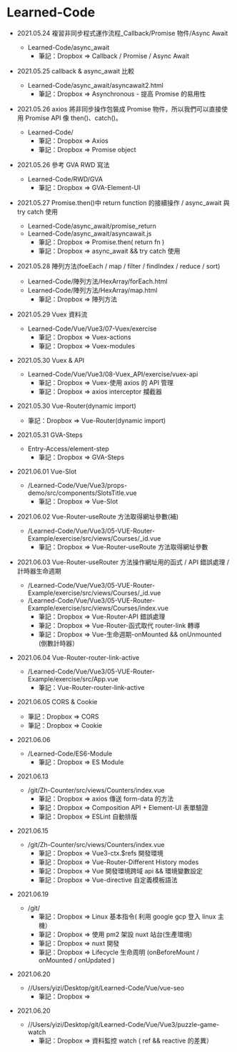 # Learned-Code

- 2021.05.24 複習非同步程式運作流程\_Callback/Promise 物件/Async Await
  - Learned-Code/async_await
    - 筆記：Dropbox => Callback / Promise / Async Await
- 2021.05.25 callback & async_await 比較
  - Learned-Code/async_await/asyncawait2.html
    - 筆記：Dropbox => Asynchronous - 提高 Promise 的易用性
- 2021.05.26 axios 將非同步操作包裝成 Promise 物件，所以我們可以直接使用 Promise API 像 then()、catch()。
  - Learned-Code/
    - 筆記：Dropbox => Axios
    - 筆記：Dropbox => Promise object
- 2021.05.26 參考 GVA RWD 寫法
  - Learned-Code/RWD/GVA
    - 筆記：Dropbox => GVA-Element-UI
- 2021.05.27 Promise.then()中 return function 的接續操作 / async_await 與 try catch 使用

  - Learned-Code/async_await/promise_return
  - Learned-Code/async_await/asyncawait.js
    - 筆記：Dropbox => Promise.then( return fn )
    - 筆記：Dropbox => async_await && try catch 使用

- 2021.05.28 陣列方法(foeEach / map / filter / findIndex / reduce / sort)

  - Learned-Code/陣列方法/HexArray/forEach.html
  - Learned-Code/陣列方法/HexArray/map.html
    - 筆記：Dropbox => 陣列方法

- 2021.05.29 Vuex 資料流

  - Learned-Code/Vue/Vue3/07-Vuex/exercise
    - 筆記：Dropbox => Vuex-actions
    - 筆記：Dropbox => Vuex-modules

- 2021.05.30 Vuex & API

  - Learned-Code/Vue/Vue3/08-Vuex_API/exercise/vuex-api
    - 筆記：Dropbox => Vuex-使用 axios 的 API 管理
    - 筆記：Dropbox => axios interceptor 攔截器

- 2021.05.30 Vue-Router(dynamic import)

  - 筆記：Dropbox => Vue-Router(dynamic import)

- 2021.05.31 GVA-Steps

  - Entry-Access/element-step
    - 筆記：Dropbox => GVA-Steps

- 2021.06.01 Vue-Slot

  - /Learned-Code/Vue/Vue3/props-demo/src/components/SlotsTitle.vue
    - 筆記：Dropbox => Vue-Slot

- 2021.06.02 Vue-Router-useRoute 方法取得網址參數(補)

  - /Learned-Code/Vue/Vue3/05-VUE-Router-Example/exercise/src/views/Courses/\_id.vue
    - 筆記：Dropbox => Vue-Router-useRoute 方法取得網址參數

- 2021.06.03 Vue-Router-useRouter 方法操作網址用的函式 / API 錯誤處理 / 計時器生命週期

  - /Learned-Code/Vue/Vue3/05-VUE-Router-Example/exercise/src/views/Courses/\_id.vue
  - /Learned-Code/Vue/Vue3/05-VUE-Router-Example/exercise/src/views/Courses/index.vue
    - 筆記：Dropbox => Vue-Router-API 錯誤處理
    - 筆記：Dropbox => Vue-Router-函式取代 router-link 轉導
    - 筆記：Dropbox => Vue-生命週期-onMounted && onUnmounted (倒數計時器）

- 2021.06.04 Vue-Router-router-link-active

  - /Learned-Code/Vue/Vue3/05-VUE-Router-Example/exercise/src/App.vue
    - 筆記：Vue-Router-router-link-active

- 2021.06.05 CORS & Cookie

  - 筆記：Dropbox => CORS
  - 筆記：Dropbox => Cookie

- 2021.06.06

  - /Learned-Code/ES6-Module
    - 筆記：Dropbox => ES Module

- 2021.06.13

  - /git/Zh-Counter/src/views/Counters/index.vue
    - 筆記：Dropbox => axios 傳送 form-data 的方法
    - 筆記：Dropbox => Composition API + Element-UI 表單驗證
    - 筆記：Dropbox => ESLint 自動排版

- 2021.06.15

  - /git/Zh-Counter/src/views/Counters/index.vue
    - 筆記：Dropbox => Vue3-ctx.$refs 開發環境
    - 筆記：Dropbox => Vue-Router-Different History modes
    - 筆記：Dropbox => Vue 開發環境跨域 api && 環境變數設定
    - 筆記：Dropbox => Vue-directive 自定義模板語法

- 2021.06.19

  - /git/
    - 筆記：Dropbox => Linux 基本指令( 利用 google gcp 登入 linux 主機）
    - 筆記：Dropbox => 使用 pm2 架設 nuxt 站台(生產環境)
    - 筆記：Dropbox => nuxt 開發
    - 筆記：Dropbox => Lifecycle 生命周明 (onBeforeMount / onMounted / onUpdated )

- 2021.06.20

  - //Users/yizi/Desktop/git/Learned-Code/Vue/vue-seo
    - 筆記：Dropbox =>

- 2021.06.20
  - //Users/yizi/Desktop/git/Learned-Code/Vue/Vue3/puzzle-game-watch
    - 筆記：Dropbox => 資料監控 watch ( ref && reactive 的差異）
